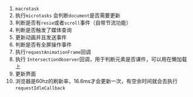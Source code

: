 1. `macrotask`
2. 执行`microtasks` 会判断`document`是否需要更新
3. 判断是否有`resie`或者`scroll`事件（自带节流功能）
4. 判断是否触发了媒体查询
5. 更新动画并且发送事件
6. 判断是否有全屏操作事件
7. 执行`requestAnimationFrame`回调
8. 执行 `IntersectionObserver`回调，用于判断元素是否课件，可以用在懒加载上
9. 更新界面
10. 浏览器是60hz的刷新率，16.6ms才会更新一次，有空余时间就会去执行`requestIdleCallback`